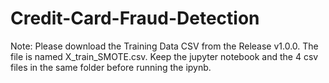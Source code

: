 # Credit-Card-Fraud-Detection

Note: Please download the Training Data CSV from the Release v1.0.0. The file is named X_train_SMOTE.csv. Keep the jupyter notebook and the 4 csv files in the same folder before running the ipynb.
